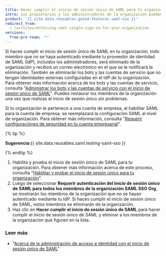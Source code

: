 ```yaml
---
title: Hacer cumplir el inicio de sesión único de SAML para tu organización
intro: Los propietarios y los administradores de la organización pueden hacer cumplir el inicio de sesión único de SAML para que todos los miembros de la organización se tengan que autenticar a través de un proveedor de identidad.
product: '{{ site.data.reusables.gated-features.saml-sso }}'
redirect_from:
  - /articles/enforcing-saml-single-sign-on-for-your-organization
versions:
  free-pro-team: '*'
---
```


Si haces cumplir el inicio de sesión único de SAML en tu organización, todo miembro que no se haya autenticado mediante tu proveedor de identidad de SAML (IdP), incluidos los administradores, será eliminado de la organización y recibirá un correo electrónico en el que se le notificará la eliminación. También se eliminarán los bots y las cuentas de servicio que no tengan identidades externas configuradas en el IdP de tu organización. Para obtener más información acerca de los bots y las cuentas de servicio, consulta "[Administrar los bots y las cuentas de servicio con el inicio de sesión único de SAML](/articles/managing-bots-and-service-accounts-with-saml-single-sign-on)". Puedes restaurar los miembros de la organización una vez que realizas el inicio de sesión único sin problemas.

Si tu organización le pertenece a una cuenta de empresa, al habilitar SAML para la cuenta de empresa, se reemplazará la configuración SAML al nivel de organización. Para obtener más información, consulta "[Requerir configuraciónes de seguridad en tu cuenta empresarial](/github/setting-up-and-managing-your-enterprise-account/enforcing-security-settings-in-your-enterprise-account)".

{% tip %}

**Sugerencia:**{{ site.data.reusables.saml.testing-saml-sso }}

{% endtip %}

1. Habilita y prueba el inicio de sesión único de SAML para tu organización. Para obtener más información acerca de este proceso, consulta "[Habilitar y probar el inicio de sesión único para tu organización](/articles/enabling-and-testing-saml-single-sign-on-for-your-organization)".
2. Luego de seleccionar **Requerir autenticación del inicio de sesión único de SAML para todos los miembros de la organización SAML SSO Org**, se mostrarán los miembros de la organización que no se hayan autenticado mediante tu IdP. Si haces cumplir el inicio de sesión único de SAML, estos miembros se eliminarán de la organización.
3. Haz clic en **Hacer cumplir el inicio de sesión único de SAML** para hacer cumplir el inicio de sesión único de SAML y eliminar a los miembros de la organización que figuren en la lista.

### Leer más

- "[Acerca de la administración de acceso e identidad con el inicio de sesión único de SAML](/articles/about-identity-and-access-management-with-saml-single-sign-on)"

